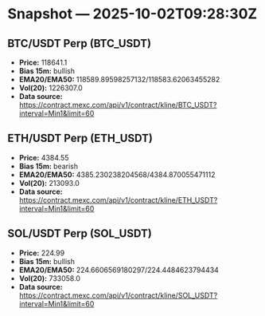 # Snapshot — 2025-10-02T09:28:30Z

## BTC/USDT Perp (BTC_USDT)
- **Price:** 118641.1
- **Bias 15m:** bullish
- **EMA20/EMA50:** 118589.89598257132/118583.62063455282
- **Vol(20):** 1226307.0
- **Data source:** https://contract.mexc.com/api/v1/contract/kline/BTC_USDT?interval=Min1&limit=60

## ETH/USDT Perp (ETH_USDT)
- **Price:** 4384.55
- **Bias 15m:** bearish
- **EMA20/EMA50:** 4385.230238204568/4384.870055471112
- **Vol(20):** 213093.0
- **Data source:** https://contract.mexc.com/api/v1/contract/kline/ETH_USDT?interval=Min1&limit=60

## SOL/USDT Perp (SOL_USDT)
- **Price:** 224.99
- **Bias 15m:** bullish
- **EMA20/EMA50:** 224.6606569180297/224.4484623794434
- **Vol(20):** 733058.0
- **Data source:** https://contract.mexc.com/api/v1/contract/kline/SOL_USDT?interval=Min1&limit=60
